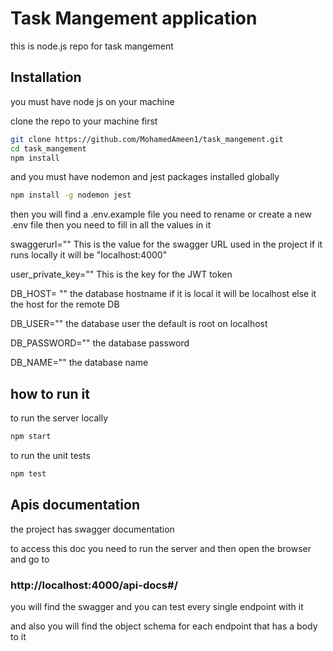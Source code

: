 # Task Mangement application

this is node.js repo for task mangement

## Installation

you must have node js on your machine

 clone the repo to your machine first 

```bash
git clone https://github.com/MohamedAmeen1/task_mangement.git
cd task_mangement
npm install
```

and you must have nodemon and jest packages installed globally

```bash
npm install -g nodemon jest
```

then you will find a .env.example file you need to rename or create a new .env file
then you need to fill in all the values in it 

swaggerurl="" This is the value for the swagger URL used in the project if it runs locally it will be  "localhost:4000"

user_private_key="" This is the key for the JWT token

DB_HOST= "" the database hostname if it is local it will be localhost else it the host for the remote DB

DB_USER="" the database user the default is root on localhost

DB_PASSWORD="" the database password

DB_NAME="" the database name


## how to run it

to run the server locally
```python
npm start
```

to run the unit tests
```python
npm test
```

## Apis documentation 

the project has swagger documentation 

to access this doc you need to run the server and then open the browser and go to 

### http://localhost:4000/api-docs#/

you will find the swagger and you can test every single endpoint with it 

and also you will find the object schema for each endpoint that has a body to it 


